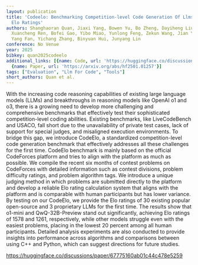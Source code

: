 ```yaml
---
layout: publication
title: 'Codeelo: Benchmarking Competition-level Code Generation Of Llms With Human-comparable
  Elo Ratings'
authors: Shanghaoran Quan, Jiaxi Yang, Bowen Yu, Bo Zheng, Dayiheng Liu, An Yang,
  Xuancheng Ren, Bofei Gao, Yibo Miao, Yunlong Feng, Zekun Wang, Jian Yang, Zeyu Cui,
  Yang Fan, Yichang Zhang, Binyuan Hui, Junyang Lin
conference: No Venue
year: 2025
bibkey: quan2025codeelo
additional_links: [{name: Code, url: 'https://huggingface.co/discussions/paper/67775160ab01c44c478e5259'},
  {name: Paper, url: 'https://arxiv.org/abs/hf2501.01257'}]
tags: ["Evaluation", "Llm For Code", "Tools"]
short_authors: Quan et al.
---
```

With the increasing code reasoning capabilities of existing large language models (LLMs) and breakthroughs in reasoning models like OpenAI o1 and o3, there is a growing need to develop more challenging and comprehensive benchmarks that effectively test their sophisticated competition-level coding abilities. Existing benchmarks, like LiveCodeBench and USACO, fall short due to the unavailability of private test cases, lack of support for special judges, and misaligned execution environments. To bridge this gap, we introduce CodeElo, a standardized competition-level code generation benchmark that effectively addresses all these challenges for the first time. CodeElo benchmark is mainly based on the official CodeForces platform and tries to align with the platform as much as possible. We compile the recent six months of contest problems on CodeForces with detailed information such as contest divisions, problem difficulty ratings, and problem algorithm tags. We introduce a unique judging method in which problems are submitted directly to the platform and develop a reliable Elo rating calculation system that aligns with the platform and is comparable with human participants but has lower variance. By testing on our CodeElo, we provide the Elo ratings of 30 existing popular open-source and 3 proprietary LLMs for the first time. The results show that o1-mini and QwQ-32B-Preview stand out significantly, achieving Elo ratings of 1578 and 1261, respectively, while other models struggle even with the easiest problems, placing in the lowest 20 percent among all human participants. Detailed analysis experiments are also conducted to provide insights into performance across algorithms and comparisons between using C++ and Python, which can suggest directions for future studies.

https://huggingface.co/discussions/paper/67775160ab01c44c478e5259